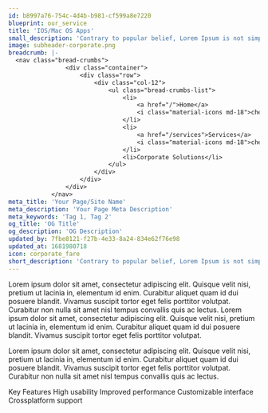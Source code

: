 ```yaml
---
id: b8997a76-754c-4d4b-b981-cf599a8e7220
blueprint: our_service
title: 'IOS/Mac OS Apps'
small_description: 'Contrary to popular belief, Lorem Ipsum is not simply random text. It has roots in a piece of classical Latin literature from 45 BC, making it over 2000 years old.'
image: subheader-corporate.png
breadcrumb: |-
  <nav class="bread-crumbs">
  				<div class="container">
  					<div class="row">
  						<div class="col-12">
  							<ul class="bread-crumbs-list">
  								<li>
  									<a href="/">Home</a>
  									<i class="material-icons md-18">chevron_right</i>
  								</li>
  								<li>
  									<a href="/services">Services</a>
  									<i class="material-icons md-18">chevron_right</i>
  								</li>
  								<li>Corporate Solutions</li>
  							</ul>
  						</div>
  					</div>
  				</div>
  			</nav>
meta_title: 'Your Page/Site Name'
meta_description: 'Your Page Meta Description'
meta_keywords: 'Tag 1, Tag 2'
og_title: 'OG Title'
og_description: 'OG Description'
updated_by: 7fbe8121-f27b-4e33-8a24-834e62f76e98
updated_at: 1681980718
icon: corporate_fare
short_description: 'Contrary to popular belief, Lorem Ipsum is not simply random text. It has roots in a piece of classical Latin literature from 45 BC, making it over 2000 years old.'
---
```

Lorem ipsum dolor sit amet, consectetur adipiscing elit. Quisque velit nisi, pretium ut lacinia in, elementum id enim. Curabitur aliquet quam id dui posuere blandit. Vivamus suscipit tortor eget felis porttitor volutpat. Curabitur non nulla sit amet nisl tempus convallis quis ac lectus. Lorem ipsum dolor sit amet, consectetur adipiscing elit. Quisque velit nisi, pretium ut lacinia in, elementum id enim. Curabitur aliquet quam id dui posuere blandit. Vivamus suscipit tortor eget felis porttitor volutpat.

Lorem ipsum dolor sit amet, consectetur adipiscing elit. Quisque velit nisi, pretium ut lacinia in, elementum id enim. Curabitur aliquet quam id dui posuere blandit. Vivamus suscipit tortor eget felis porttitor volutpat. Curabitur non nulla sit amet nisl tempus convallis quis ac lectus.

Key Features
High usability
Improved performance
Customizable interface
Crossplatform support